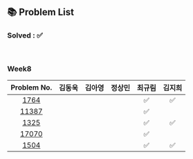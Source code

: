 ## 📚 Problem List 

### Solved : ✅

<br>

### Week8

|Problem No.|김동욱|김아영|정상민|최규림|김지희|
|:-----------:|:-----:|:----:|:----:|:----:|:----:|
|[1764](https://www.acmicpc.net/problem/1764)|   |   |  | ✅ |✅  |
|[11387](https://www.acmicpc.net/problem/11387)|   |   |  | ✅ |  |
|[1325](https://www.acmicpc.net/problem/1325)|   |   |  | ✅ |✅  |
|[17070](https://www.acmicpc.net/problem/17070)|   |   |  | ✅ |  |
|[1504](https://www.acmicpc.net/problem/1504)|   |  |  | ✅ |✅  |

